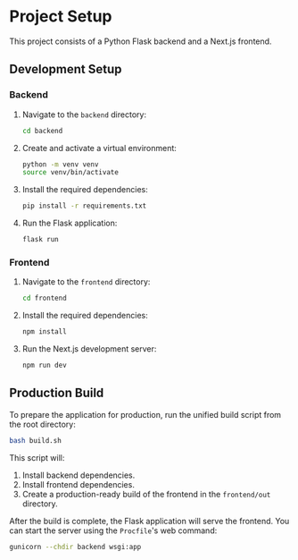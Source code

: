 # Project Setup

This project consists of a Python Flask backend and a Next.js frontend.

## Development Setup

### Backend

1.  Navigate to the `backend` directory:
    ```bash
    cd backend
    ```
2.  Create and activate a virtual environment:
    ```bash
    python -m venv venv
    source venv/bin/activate
    ```
3.  Install the required dependencies:
    ```bash
    pip install -r requirements.txt
    ```
4.  Run the Flask application:
    ```bash
    flask run
    ```

### Frontend

1.  Navigate to the `frontend` directory:
    ```bash
    cd frontend
    ```
2.  Install the required dependencies:
    ```bash
    npm install
    ```
3.  Run the Next.js development server:
    ```bash
    npm run dev
    ```

## Production Build

To prepare the application for production, run the unified build script from the root directory:

```bash
bash build.sh
```

This script will:
1.  Install backend dependencies.
2.  Install frontend dependencies.
3.  Create a production-ready build of the frontend in the `frontend/out` directory.

After the build is complete, the Flask application will serve the frontend. You can start the server using the `Procfile`'s web command:

```bash
gunicorn --chdir backend wsgi:app
```
